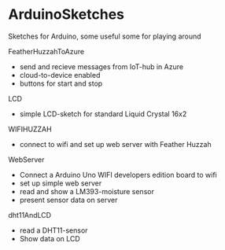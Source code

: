# ArduinoSketches

Sketches for Arduino, some useful some for playing around

FeatherHuzzahToAzure
- send and recieve messages from IoT-hub in Azure
- cloud-to-device enabled
- buttons for start and stop

LCD
- simple LCD-sketch for standard Liquid Crystal 16x2

WIFIHUZZAH
- connect to wifi and set up web server with Feather Huzzah

WebServer
- Connect a Arduino Uno WIFI developers edition board to wifi
- set up simple web server 
- read and show a LM393-moisture sensor
- present sensor data on server

dht11AndLCD
- read a DHT11-sensor
- Show data on LCD 
